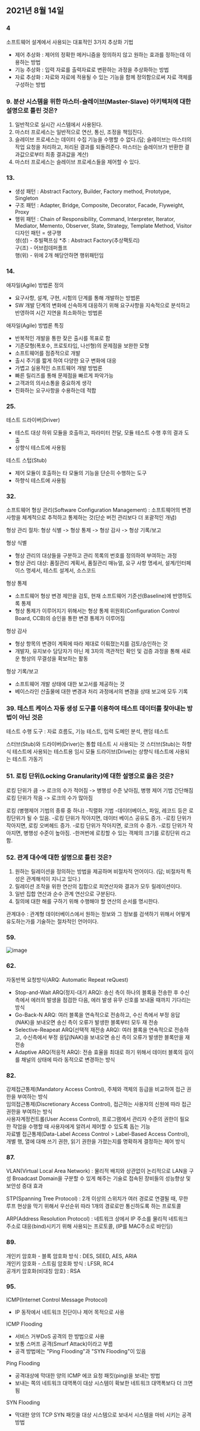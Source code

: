 ## 2021년 8월 14일 
### 4
소프트웨어 설계에서 사용되는 대표적인 3가지 추상화 기법
- 제어 추상화 : 제어의 정확한 메커니즘을 정의하지 않고 원하는 효과를 정하는데 이용하는 방법
- 기능 추상화 : 입력 자료를 출력자료로 변환하는 과정을 추상화하는 방법
- 자료 추상화 : 자료와 자료에 적용될 수 있는 기능을 함께 정의함으로써 자료 객체를 구성하는 방법
### 9. 분산 시스템을 위한 마스터-슬레이브(Master-Slave) 아키텍처에 대한 설명으로 틀린 것은?
1. 일반적으로 실시간 시스템에서 사용된다.
2. 마스터 프로세스는 일반적으로 연산, 통신, 조정을 책임진다.
3. 슬레이브 프로세스는 데이터 수집 기능을 수행할 수 없다.(답; 슬레이브는 마스터의 작업 요청을 처리하고, 처리된 결과를 되돌려준다. 마스터는 슬레이브가 반환한 결과값으로부터 최종 결과값을 계산)
4. 마스터 프로세스는 슬레이브 프로세스들을 제어할 수 있다.

### 13.
- 생성 패턴 : Abstract Factory, Builder, Factory method, Prototype, Singleton
- 구조 패턴 : Adapter, Bridge, Composite, Decorator, Facade, Flyweight, Proxy
- 행위 패턴 : Chain of Responsibility, Command, Interpreter, Iterator, Mediator, Memento, Observer, State, Strategy, Template Method, Visitor
디자인 패턴 = 생구행 <br>
생(성) - 추빌팩프싱      *추 : Abstract Factory(추상팩토리) <br>
구(조) - 어브컴데퍼플프 <br>
행(위) - 위에 2개 해당안하면 행위패턴임

### 14.
애자일(Agile) 방법론 정의
- 요구사항, 설계, 구현, 시험의 단계를 통해 개발하는 방법론
- SW 개발 단계의 변화에 신속하게 대응하기 위해 요구사항을 지속적으로 분석하고 반영하여 시간 지연을 최소화하는 방법론

애자일(Agile) 방법론 특징
- 반복적인 개발을 통한 잦은 출시를 목표로 함
- 기존모형(폭포수, 프로토타입, 나선형)의 문제점을 보완한 모형
- 소프트웨어를 점증적으로 개발
- 출시 주기를 짧게 하여 다양한 요구 변화에 대응
- 가볍고 실용적인 소프트웨어 개발 방법론
- 빠른 릴리즈를 통해 문제점을 빠르게 파악가능
- 고객과의 의사소통을 중요하게 생각
- 진화하는 요구사항을 수용하는데 적합

### 25.
테스트 드라이버(Driver)
- 테스트 대상 하위 모듈을 호출하고, 파라미터 전달, 모듈 테스트 수행 후의 결과 도출
- 상향식 테스트에 사용됨

테스트 스텁(Stub)
- 제어 모듈이 호출하는 타 모듈의 기능을 단순히 수행하는 도구
- 하향식 테스트에 사용됨

### 32.
소프트웨어 형상 관리(Software Configuration Management)
: 소프트웨어의 변경 사항을 체계적으로 추적하고 통제하는 것(단순 버전 관리보다 더 포괄적인 개념)

형상 관리 절차: 형상 식별 -> 형상 통제 -> 형상 감사 -> 형상 기록/보고

형상 식별
- 형상 관리의 대상들을 구분하고 관리 목록의 번호를 정의하여 부여하는 과정
- 형상 관리 대상: 품질관리 계획서, 품질관리 매뉴얼, 요구 사항 명세서, 설계/인터페이스 명세서, 테스트 설계서, 소스코드

형상 통제
- 소프트웨어 형상 변경 제안을 검토, 현재 소프트웨어 기준선(Baseline)에 반영하도록 통제
- 형상 통제가 이루어지기 위해서는 형상 통제 위원회(Configuration Control Board, CCB)의 승인을 통한 변경 통제가 이루어짐

형상 감사
- 형상 항목의 변경이 계획에 따라 제대로 이뤄졌는지를 검토/승인하는 것
- 개발자, 유지보수 담당자가 아닌 제 3자의 객관적인 확인 및 검증 과정을 통해 새로운 형상의 무결성을 확보하는 활동

형상 기록/보고
- 소프트웨어 개발 상태에 대한 보고서를 제공하는 것
- 베이스라인 산출물에 대한 변경과 처리 과정에서의 변경을 상태 보고에 모두 기록

### 39. 테스트 케이스 자동 생성 도구를 이용하여 테스트 데이터를 찾아내는 방법이 아닌 것은
테스트 수행 도구
: 자료 흐름도, 기능 테스트, 입력 도메인 분석, 랜덤 테스트

스터브(Stub)와 드라이버(Driver)는 통합 테스트 시 사용되는 것
스터브(Stub)는 하향식 테스트에 사용되는 테스트용 임시 모듈
드라이브(Drive)는 상향식 테스트에 사용되는 테스트 가동기

### 51. 로킹 단위(Locking Granularity)에 대한 설명으로 옳은 것은?
로킹 단위가 큼 -> 로크의 수가 적어짐 -> 병행성 수준 낮아짐, 병행 제어 기법 간단해짐
로킹 단위가 작음 -> 로크의 수가 많아짐


로킹 (병행제어 기법의 종류 중 하나)
-직렬화 기법
-데이터베이스, 파일, 레코드 등은 로킹단위가 될 수 있음.
-로킹 단위가 작아지면, 데이터 베이스 공유도 증가.
-로킹 단위가 작아지면, 로킹 오버헤드 증가.
-로킹 단위가 작아지면, 로크의 수 증가.
-로킹 단위가 작아지면, 병행성 수준이 높아짐.
-한꺼번에 로킹할 수 있는 객체의 크기를 로킹단위 라고 함.

### 52. 관계 대수에 대한 설명으로 틀린 것은?
1. 원하는 릴레이션을 정의하는 방법을 제공하며 비절차적 언어이다. (답; 비절차적 특성은 관계해석이 지니고 있다.)
2. 릴레이션 조작을 위한 연산의 집합으로 피연산자와 결과가 모두 릴레이션이다.
3. 일반 집합 연산과 순수 관계 연산으로 구분된다.
4. 질의에 대한 해를 구하기 위해 수행해야 할 연산의 순서를 명시한다.

관계대수 : 관계형 데이터베이스에서 원하는 정보와 그 정보를 검색하기 위해서 어떻게 유도하는가를 기술하는 절차적인 언어이다.

### 59.
![image](https://user-images.githubusercontent.com/74582262/155956463-3311401a-5b31-4da2-a5fb-f5e673d58f37.png)

### 62.
자동반복 요청방식(ARQ: Automatic Repeat reQuest)
- Stop-and-Wait ARQ(정지-대기 ARQ): 송신 측이 하나의 블록을 전송한 후 수신 측에서 에러의 발생을 점검한 다음, 에러 발생 유무 신호를 보내올 때까지 기다리는 방식
- Go-Back-N ARQ: 여러 블록을 연속적으로 전송하고, 수신 측에서 부정 응답(NAK)을 보내오면 송신 측이 오류가 발생한 블록부터 모두 재 전송
- Selective-Reapeat ARQ(선택적 재전송 ARQ): 여러 블록을 연속적으로 전송하고, 수신측에서 부정 응답(NAK)을 보내오면 송신 측이 오류가 발생한 블록만을 재전송
- Adaptive ARQ(적응적 ARQ): 전송 효율을 최대로 하기 위해서 데이터 블록의 길이를 채널의 상태에 따라 동적으로 변경하는 방식

### 82.
강제접근통제(Mandatory Access Control), 주체와 객체의 등급을 비교하여 접근 권한을 부여하는 방식<br>
임의접근통제(Discretionary Access Control), 접근하는 사용자의 신원에 따라 접근 권한을 부여하는 방식<br>
사용자계정컨트롤(User Access Control), 프로그램에서 관리자 수준의 권한이 필요한 작업을 수행할 때 사용자에게 알려서 제어할 수 있도록 돕는 기능<br>
자료별 접근통제(Data-Label Access Control > Label-Based Access Control), 개별 행, 열에 대해 쓰기 권한, 읽기 권한을 가졌는지를 명확하게 결정하는 제어 방식

### 87.
VLAN(Virtual Local Area Network)
: 물리적 배치와 상관없이 논리적으로 LAN을 구성
Broadcast Domain을 구분할 수 있게 해주는 기술로 접속된 장비들의 성능향상 및 보안성 증대 효과

STP(Spanning Tree Protocol)
: 2개 이상의 스위치가 여러 경로로 연결될 때,
무한 루프 현상을 막기 위해서 우선순위 따라 1개의 경로로만 통신하도록 하는 프로토콜

ARP(Address Resolution Protocol)
: 네트워크 상에서 IP 주소를 물리적 네트워크 주소로 대응(bind)시키기 위해 사용되는 프로토콜,
(IP를 MAC주소로 바인딩)

### 89.
개인키 암호화 - 블록 암호화 방식 : DES, SEED, AES, ARIA<br>
개인키 암호화 - 스트림 암호화 방식 : LFSR, RC4<br>
공개키 암호화(비대칭 암호) : RSA

### 95.
ICMP(Internet Control Message Protocol)
- IP 동작에서 네트워크 진단이나 제어 목적으로 사용

ICMP Flooding
- 서비스 거부DoS 공격의 한 방법으로 사용
- 보통 스머프 공격(Smurf Attack)이라고 부름
- 공격 방법에는 "Ping Flooding"과 "SYN Flooding"이 있음

Ping Flooding
- 공격대상에 막대한 양의 ICMP 에코 요청 패킷(ping)을 보내는 방법
- 보내는 쪽의 네트워크 대역폭이 대상 시스템이 확보한 네트워크 대역폭보다 더 크면 됨

SYN Flooding
- 막대한 양의 TCP SYN 패킷을 대상 시스템으로 보내서 시스템을 마비 시키는 공격 방법

